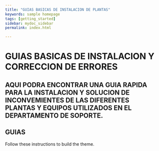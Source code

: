 ```yaml
---
title: "GUIAS BASICAS DE INSTALACION DE PLANTAS"
keywords: sample homepage
tags: [getting_started]
sidebar: mydoc_sidebar
permalink: index.html

---
```

# GUIAS BASICAS DE INSTALACION Y CORRECCION DE ERRORES

## AQUI PODRA ENCONTRAR UNA GUIA RAPIDA PARA LA INSTALACION Y SOLUCION DE INCONVEMIENTES DE LAS DIFERENTES PLANTAS Y EQUIPOS UTILIZADOS EN EL DEPARTAMENTO DE SOPORTE.

## GUIAS

Follow these instructions to build the theme.


